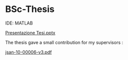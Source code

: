 # BSc-Thesis
IDE: MATLAB


[Presentazione Tesi.pptx](https://github.com/EngAlessandroMaggi/BSc-Thesis/files/12111946/Presentazione.Tesi.pptx)


The thesis gave a small contribution for my supervisors : 

[jsan-10-00006-v3.pdf](https://github.com/EngAlessandroMaggi/BSc-Thesis/files/12111944/jsan-10-00006-v3.pdf)

